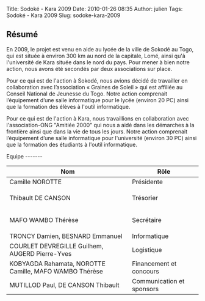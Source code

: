 Title: Sodoké - Kara 2009
Date: 2010-01-26 08:35
Author: julien
Tags: Sodoké - Kara 2009
Slug: sodoke-kara-2009

Résumé  
-------

</p>
En 2009, le projet est venu en aide au lycée de la ville de Sokodé au
Togo, qui est située à environ 300 km au nord de la capitale, Lomé,
ainsi qu'à l'université de Kara située dans le nord du pays. Pour mener
à bien notre action, nous avons été secondés par deux associations sur
place.

</p>
Pour ce qui est de l'action à Sokodé, nous avions décidé de travailler
en collaboration avec l’association « Graines de Soleil » qui est
affiliée au Conseil National de Jeunesse du Togo. Notre action
comprenait l’équipement d’une salle informatique pour le lycée (environ
20 PC) ainsi que la formation des élèves à l'outil informatique.

</p>
Pour ce qui est de l'action à Kara, nous travaillions en collaboration
avec l'association-ONG "Amitiée 2000" qui nous a aidé dans les démarches
à la frontière ainsi que dans la vie de tous les jours. Notre action
comprenait l’équipement d’une salle informatique pour l'université
(environ 30 PC) ainsi que la formation des étudiants à l'outil
informatique.

</p>
Equipe  
-------

</p>
<table border="0">
</p>
<p>
<thead>
</p>
<p>
<tr>
</p>
<p>
<th>
Nom

</th>
</p>
<p>
<th>
Rôle

</th>
</p>
<p>
</tr>
</p>
<p>
</thead>
</p>
<p>
<tr>
</p>
<p>
<td>
Camille NOROTTE

</td>
</p>
<p>
<td>
Présidente

</td>
</p>
<p>
</tr>
</p>
<p>
<tr>
</p>
<p>
<td>
</p>
Thibault DE CANSON

</p>
<p>
</td>
</p>
<p>
<td>
Trésorier

</td>
</p>
<p>
</tr>
</p>
<p>
<tr>
</p>
<p>
<td>
</p>
MAFO WAMBO Thérèse

</p>
<p>
</td>
</p>
<p>
<td>
Secrétaire

</td>
</p>
<p>
</tr>
</p>
<p>
<tr>
</p>
<p>
<td>
TRONCY Damien, BESNARD Emmanuel

</td>
</p>
<p>
<td>
Informatique

</td>
</p>
<p>
</tr>
</p>
<p>
<tr>
</p>
<p>
<td>
COURLET DEVREGILLE Guilhem, AUGERD Pierre-Yves

</td>
</p>
<p>
<td>
Logistique

</td>
</p>
<p>
</tr>
</p>
<p>
<tr>
</p>
<p>
<td>
KOBYAGDA Rahamata, NOROTTE Camille, MAFO WAMBO Thérèse

</td>
</p>
<p>
<td>
Financement et concours

</td>
</p>
<p>
</tr>
</p>
<p>
<tr>
</p>
<p>
<td>
MUTILLOD Paul, DE CANSON Thibault

</td>
</p>
<p>
<td>
Communication et sponsors

</td>
</p>
<p>
</tr>
</p>
<p>
</table>
</p>
</p>

